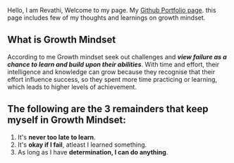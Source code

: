 Hello, I am Revathi, Welcome to my page. My [Github Portfolio page](https://github.com/revathisrie). this page includes few of my thoughts and learnings on growth mindset.

## What is Growth Mindset

According to me Growth mindset seek out challenges and *__view failure as a chance to learn and build upon their abilities__*. With time and effort, their intelligence and knowledge can grow because they recognise that their effort influence success, so they spent more time practicing or learning, which leads to higher levels of achievement.

## The following are the 3 remainders that keep myself in Growth Mindset:	

1. It's **never too late to learn**.
2. It's **okay if I fail**, atleast I learned something.
3. As long as I have __determination, I can do anything__.

